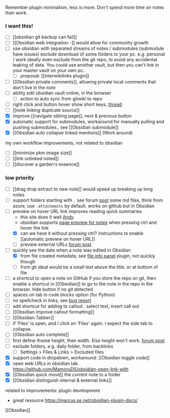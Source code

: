 Remember plugin minimalism, less is more.
Don't spend more time on notes than work.

### I want this!
- [ ] [[obsidian git backup can fail]]
- [ ] [[Obsidian web integration -]] would allow for community growth
- [ ] use obsidian with separated streams of notes / submodules (submodule have issues)
	exclude download of some folders to your pc. e.g. personal / work
	ideally even exclude from the git repo, to avoid any accidental leaking of data.
	You could use another vault, but then you can't link in your master vault on your own pc.
	- [ ] proposal: [[interwikilinks plugin]]
- [ ] [[Obsidian private comments]], allowing private local comments that don't live in the note
- [ ] ability edit obsidian vault online, in the browser
	- [ ] action to auto sync from gitwiki to repo
- [ ] right click and button hover show short keys, [thread](https://forum.obsidian.md/t/adding-shortcuts-to-the-right-click-context-menu/46160) 
- [ ] [[note linking duplicate source]]
- [x] improve [[navigate sibling page]], next & previous button
- [x] automatic support for submodules, workaround for manually pulling and pushing submodules., see [[Obsidian submodule]]
- [x] [[Obsidian auto collapse linked mentions]] (Work around)

my own workflow improvements, not related to obsidian
- [ ] [[minimize pkm image size]]
- [ ] [[link unlinked noted]]
- [ ] [[discover a garden's essence]]
### low priority 
- [ ] [[drag drop extract to new note]] would speed up breaking up long notes
- [ ] support folders starting with `.` see forum [post](https://forum.obsidian.md/t/enable-use-of-hidden-files-and-folders-starting-with-a-dot-dotfiles-dotfolders-within-obsidian/26908)
      some md files, think from azure, use `.attachments` by default. works on github but in Obsidian 
- [ ] preview on hover URL link improves reading quick summaries
	- this site does it well [Andy](https://notes.andymatuschak.org/)
	- obsidian supports [page preview for notes](https://help.obsidian.md/Plugins/Page+preview) when pressing ctrl and hover the link
	- [x] can we have it without pressing ctrl?
	      instructions to enable [[automatic preview on hover URL]]
	- [ ] preview external URLs [forum post](https://forum.obsidian.md/t/show-preview-on-hover-over-external-link-e-g-to-a-webpage/9104)
- [ ] quickly see the date when a note was edited in Obsidian 
	- [x] from file created metadata, see [file info panel](https://github.com/CattailNu/obsidian-file-info-panel-plugin) plugin, not quickly though
	- [ ] from git
	ideal would be a small text above the title. or at bottom of file
- [ ] a shortcut to open a note on GitHub
	if you store the repo on git, then enable a shortcut in [[Obsidian]] to go to the note in the repo in the browser. hide button if no git detected
- [ ] spaces on tab in code blocks option (for Python)
- [ ] no spellcheck in links, see [bug report](https://forum.obsidian.md/t/disable-spellcheck-in-urls-and-links/50118) 
- [ ] add shortcut for adding to callout . select text, insert call out
- [ ] [[Obsidian improve callout formatting]]
- [ ] [[Obsidian Tabber]] 
- [ ] if 'Files' is open, and I click on 'Files' again. I expect the side tab to collapse.
- [ ] [[Obsidian auto complete]]
- [ ] first define iframe height, then width. Else height won't work.  [forum post](https://forum.obsidian.md/t/iframe/14296/20)
- [ ] exclude folders, e.g. daily folder, from backlinks
	- [ ] Settings > Files & Links > Excluded files
- [x] support code in dropdown, workaround: [[Obsidian toggle code]]
- [x] open web URLs in obsidian tab.  https://github.com/MamoruDS/obsidian-open-link-with
- [x] [[Obsidian quick move]] the current note to a folder
- [x] [[Obsidian distinguish internal & external links]]

related to improvements:
plugin development
- great resource https://marcus.se.net/obsidian-plugin-docs/

[[Obsidian]] 
